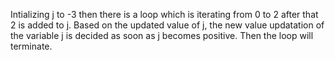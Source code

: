 Intializing j to -3 then there is a loop which is iterating from 0 to 2 after that 2 is added to j. Based on the 
updated value of j, the new value updatation of the variable j is decided as soon as j becomes positive. Then
the loop will terminate.
